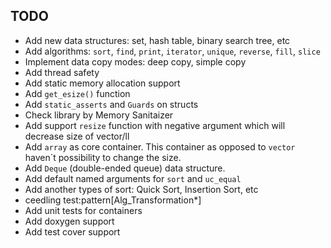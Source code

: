 ## TODO

- Add new data structures: set, hash table, binary search tree, etc
- Add algorithms: `sort`, `find`, `print`, `iterator`, `unique`, `reverse`, `fill`, `slice`
- Implement data copy modes: deep copy, simple copy
- Add thread safety
- Add static memory allocation support
- Add `get_esize()` function
- Add `static_asserts` and `Guards` on structs
- Check library by Memory Sanitaizer
- Add support `resize` function with negative argument which will decrease size of vector/ll
- Add `array` as core container. This container as opposed to `vector` haven\`t possibility to change the size.
- Add `Deque` (double-ended queue) data structure.
- Add default named arguments for `sort` and `uc_equal`
- Add another types of sort: Quick Sort, Insertion Sort, etc
- ceedling test:pattern[Alg_Transformation*]
- Add unit tests for containers
- Add doxygen support
- Add test cover support
